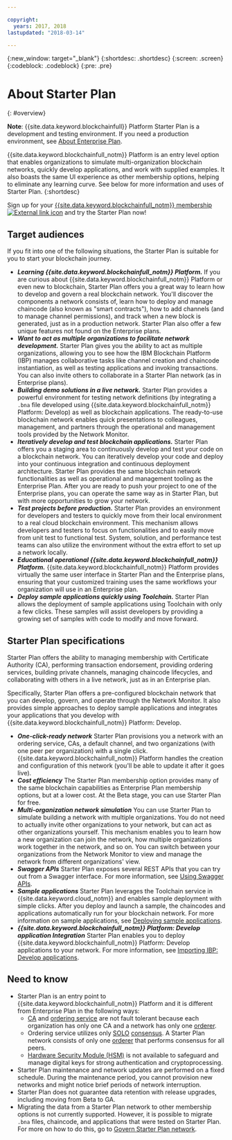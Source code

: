 ```yaml
---

copyright:
  years: 2017, 2018
lastupdated: "2018-03-14"

---
```


{:new_window: target="_blank"}
{:shortdesc: .shortdesc}
{:screen: .screen}
{:codeblock: .codeblock}
{:pre: .pre}

# About Starter Plan
{: #overview}

**Note**: {{site.data.keyword.blockchainfull}} Platform Starter Plan is a development and testing environment. If you need a production environment, see [About Enterprise Plan](enterprise_plan.html).

{{site.data.keyword.blockchainfull_notm}} Platform is an entry level option that enables organizations to simulate multi-organization blockchain networks, quickly develop applications, and work with supplied examples. It also boasts the same UI experience as other membership options, helping to eliminate any learning curve. See below for more information and uses of Starter Plan.
{:shortdesc}

Sign up for your [{{site.data.keyword.blockchainfull_notm}} membership ![External link icon](images/external_link.svg "External link icon")](https://console.bluemix.net/catalog/services/blockchain?env_id=ibm:yp:us-south&taxonomyNavigation=apps) and try the Starter Plan now!


## Target audiences

If you fit into one of the following situations, the Starter Plan is suitable for you to start your blockchain journey.
- **_Learning {{site.data.keyword.blockchainfull_notm}} Platform._**
    If you are curious about {{site.data.keyword.blockchainfull_notm}} Platform or even new to blockchain, Starter Plan offers you a great way to learn how to develop and govern a real blockchain network. You'll discover the components a network consists of, learn how to deploy and manage chaincode (also known as "smart contracts"), how to add channels (and to manage channel permissions), and track when a new block is generated, just as in a production network. Starter Plan also offer a few unique features not found on the Enterprise plans.
- **_Want to act as multiple organizations to facilitate network development._**
    Starter Plan gives you the ability to act as multiple organizations, allowing you to see how the IBM Blockchain Platform (IBP) manages collaborative tasks like channel creation and chaincode instantiation, as well as testing applications and invoking transactions. You can also invite others to collaborate in a Starter Plan network (as in Enterprise plans).
- **_Building demo solutions in a live network._**
    Starter Plan provides a powerful environment for testing network definitions (by integrating a `.bna` file developed using {{site.data.keyword.blockchainfull_notm}} Platform: Develop) as well as blockchain applications. The ready-to-use blockchain network enables quick presentations to colleagues, management, and partners through the operational and management tools provided by the Network Monitor.
- **_Iteratively develop and test blockchain applications._**
    Starter Plan offers you a staging area to continuously develop and test your code on a blockchain network. You can iteratively develop your code and deploy into your continuous integration and continuous deployment architecture. Starter Plan provides the same blockchain network functionalities as well as operational and management tooling as the Enterprise Plan. After you are ready to push your project to one of the Enterprise plans, you can operate the same way as in Starter Plan, but with more opportunities to grow your network.
- **_Test projects before production._**
    Starter Plan provides an environment for developers and testers to quickly move from their local environment to a real cloud blockchain environment.  This mechanism allows developers and testers to focus on functionalities and to easily move from unit test to functional test. System, solution, and performance test teams can also utilize the environment without the extra effort to set up a network locally.
- **_Educational operational {{site.data.keyword.blockchainfull_notm}} Platform._**
    {{site.data.keyword.blockchainfull_notm}} Platform provides virtually the same user interface<!--the same user interface--> in Starter Plan and the Enterprise plans, ensuring that your customized training uses the same workflows your organization will use in an Enterprise plan.
- **_Deploy sample applications quickly using Toolchain._**
    Starter Plan allows the deployment of sample applications using Toolchain with only a few clicks. These samples will assist developers by providing a growing set of samples with code to modify and move forward.


## Starter Plan specifications

Starter Plan offers the ability to managing membership with Certificate Authority (CA), performing transaction endorsement, providing ordering services, building private channels, managing chaincode lifecycles, and collaborating with others in a live network, just as in an Enterprise plan.

Specifically, Starter Plan offers a pre-configured blockchain network that you can develop, govern, and operate through the Network Monitor. It also provides simple approaches to deploy sample applications and integrates your applications that you develop with {{site.data.keyword.blockchainfull_notm}} Platform: Develop.

- **_One-click-ready network_**
    Starter Plan provisions you a network with an ordering service, CAs, a default channel, and two organizations (with one peer per organization) with a single click. {{site.data.keyword.blockchainfull_notm}} Platform handles the creation and configuration of this network (you'll be able to update it after it goes live).  <!--The free trial provides you up to two organizations and two peers.-->
- **_Cost efficiency_**
    The Starter Plan membership option provides many of the same blockchain capabilities as Enterprise Plan membership options, but at a lower cost.  <!--During a trial period of Starter Plan, you can provision a blockchain network with basic network resources for free.-->At the Beta stage, you can use Starter Plan for free.
- **_Multi-organization network simulation_**
    You can use Starter Plan to simulate building a network with multiple organizations. You do not need to actually invite other organizations to your network, but can act as other organizations yourself. This mechanism enables you to learn how a new organization can join the network, how multiple organizations work together in the network, and so on. You can switch between your organizations from the Network Monitor to view and manage the network from different organizations' view.
    <!--**Note**: It might cause extra cost if you exceed the free trial resource limits of two organizations and two peers.-->
- **_Swagger APIs_**
    Starter Plan exposes several REST APIs that you can try out from a Swagger interface. For more information, see [Using Swagger APIs](swagger_apis.html).
- **_Sample applications_**
    Starter Plan leverages the Toolchain service in {{site.data.keyword.cloud_notm}} and enables sample deployment with simple clicks.  After you deploy and launch a sample, the chaincodes and applications automatically run for your blockchain network.  For more information on sample applications, see [Deploying sample applications](howto/prebuilt_samples.html).
- **_{{site.data.keyword.blockchainfull_notm}} Platform: Develop application Integration_**
    Starter Plan enables you to deploy {{site.data.keyword.blockchainfull_notm}} Platform: Develop applications to your network.  For more information, see [Importing IBP: Develop applications](link).

<!--
## Migrate to enterprise membership options
After you are confident to run your real business in {{site.data.keyword.blockchainfull_notm}} Platform, you can migrate from Starter Plan to Enterprise Plan.
-->

<!--
## Pricing
Starter Plan offers you a free trial for 60 days.  During the trial period, you can have a blockchain network with the basic configuration of 2 organizations and 1 peer per each organization.  After the trial period, you must pay $300 per month for your network with the same basic configuration.  If you need more peers, you must pay $75 per month for each additional peer.
The monthly fees are prorated and billed daily. For example, a member with basic network configuration (associated fee of $300) and 2 additional peers (per peer fee of $75 X 2 peers) needs to pay $450 every month. If the month has 30 days, the member pays $15 ($450/30) every day.
Network members can pay their bill with their own {{site.data.keyword.cloud_notm}} accounts that contain the space to create the network instance.  Alternatively, one network member can cover the bill for all members in the network.  For more details about how to pay for the blockchain networks, see [Paying for the network](howto/pay_for_the_network.html).
-->

## Need to know

- Starter Plan is an entry point to {{site.data.keyword.blockchainfull_notm}} Platform and it is different from Enterprise Plan in the following ways:
    - [CA](glossary.html#ca) and [ordering service](glossary.html#orderer) are not fault tolerant because each organization has only one CA and a network has only one [orderer](glossary.html#orderer).
    - Ordering service utilizes only [SOLO](glossary.html#SOLO) [consensus](glossary.html#consensus). A Starter Plan network consists of only one [orderer](glossary.html#orderer) that performs consensus for all peers.
    - [Hardware Security Module (HSM)](glossary.html#hsm) is not available to safeguard and manage digital keys for strong authentication and cryptoprocessing.
- Starter Plan maintenance and network updates are performed on a fixed schedule. During the maintenance period, you cannot provision new networks and might notice brief periods of network interruption.
- Starter Plan does not guarantee data retention with release upgrades, including moving from Beta to GA.
- Migrating the data from a Starter Plan network to other membership options is not currently supported. However, it is possible to migrate `.bna` files, chaincode, and applications that were tested on Starter Plan. For more on how to do this, go to [Govern Starter Plan network](get_start_starter_plan.html#migrate).
